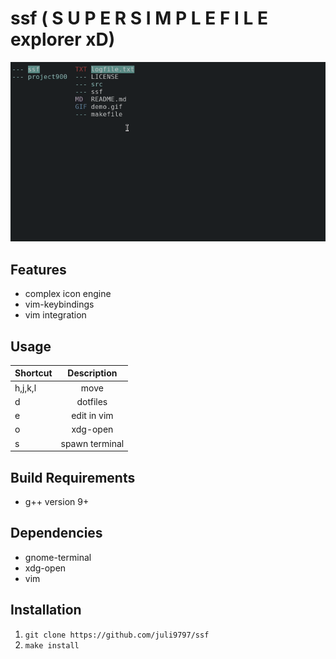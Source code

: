 # ssf ( S U P E R     S I M P L E     F I L E explorer xD)

![ssf gif here](demo.gif)

## Features  
* complex icon engine 
* vim-keybindings
* vim integration

## Usage   
| Shortcut      | Description	|
| ------------- |:-------------:|
| h,j,k,l	| move		|
| d		| dotfiles	|
| e		| edit in vim	|
| o		| xdg-open	|
| s		| spawn terminal|

## Build Requirements   
* g++ version 9+

## Dependencies   
* gnome-terminal
* xdg-open
* vim

## Installation   

1) `git clone https://github.com/juli9797/ssf`
2) `make install`



